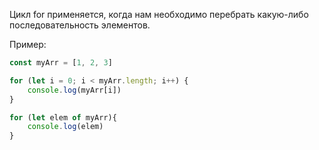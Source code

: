 Цикл for применяется, когда нам необходимо перебрать какую-либо последовательность элементов.

Пример:
```JavaScript
const myArr = [1, 2, 3]

for (let i = 0; i < myArr.length; i++) {
	console.log(myArr[i])
}

for (let elem of myArr){
	console.log(elem)
}
```